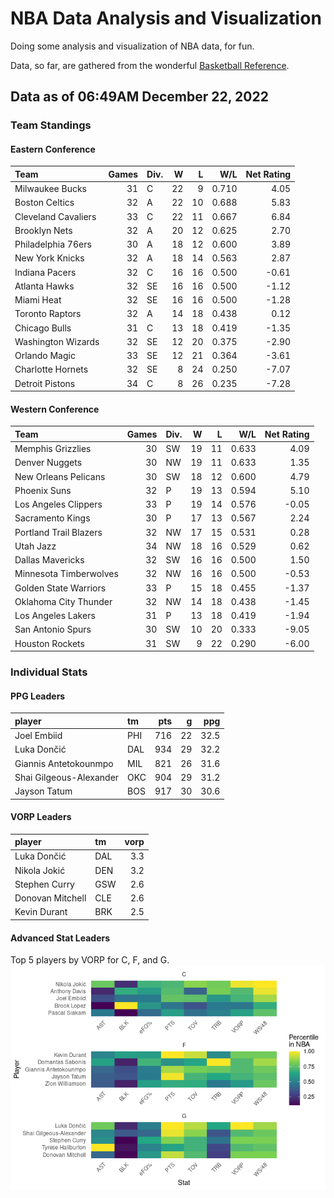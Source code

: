 # NBA Data Analysis and Visualization

Doing some analysis and visualization of NBA data, for fun.

Data, so far, are gathered from the wonderful [Basketball
Reference](https://www.basketball-reference.com/).

## Data as of 06:49AM December 22, 2022

### Team Standings

#### Eastern Conference

| Team                | Games | Div. |   W |   L |   W/L | Net Rating |
|:--------------------|------:|:-----|----:|----:|------:|-----------:|
| Milwaukee Bucks     |    31 | C    |  22 |   9 | 0.710 |       4.05 |
| Boston Celtics      |    32 | A    |  22 |  10 | 0.688 |       5.83 |
| Cleveland Cavaliers |    33 | C    |  22 |  11 | 0.667 |       6.84 |
| Brooklyn Nets       |    32 | A    |  20 |  12 | 0.625 |       2.70 |
| Philadelphia 76ers  |    30 | A    |  18 |  12 | 0.600 |       3.89 |
| New York Knicks     |    32 | A    |  18 |  14 | 0.563 |       2.87 |
| Indiana Pacers      |    32 | C    |  16 |  16 | 0.500 |      -0.61 |
| Atlanta Hawks       |    32 | SE   |  16 |  16 | 0.500 |      -1.12 |
| Miami Heat          |    32 | SE   |  16 |  16 | 0.500 |      -1.28 |
| Toronto Raptors     |    32 | A    |  14 |  18 | 0.438 |       0.12 |
| Chicago Bulls       |    31 | C    |  13 |  18 | 0.419 |      -1.35 |
| Washington Wizards  |    32 | SE   |  12 |  20 | 0.375 |      -2.90 |
| Orlando Magic       |    33 | SE   |  12 |  21 | 0.364 |      -3.61 |
| Charlotte Hornets   |    32 | SE   |   8 |  24 | 0.250 |      -7.07 |
| Detroit Pistons     |    34 | C    |   8 |  26 | 0.235 |      -7.28 |

#### Western Conference

| Team                   | Games | Div. |   W |   L |   W/L | Net Rating |
|:-----------------------|------:|:-----|----:|----:|------:|-----------:|
| Memphis Grizzlies      |    30 | SW   |  19 |  11 | 0.633 |       4.09 |
| Denver Nuggets         |    30 | NW   |  19 |  11 | 0.633 |       1.35 |
| New Orleans Pelicans   |    30 | SW   |  18 |  12 | 0.600 |       4.79 |
| Phoenix Suns           |    32 | P    |  19 |  13 | 0.594 |       5.10 |
| Los Angeles Clippers   |    33 | P    |  19 |  14 | 0.576 |      -0.05 |
| Sacramento Kings       |    30 | P    |  17 |  13 | 0.567 |       2.24 |
| Portland Trail Blazers |    32 | NW   |  17 |  15 | 0.531 |       0.28 |
| Utah Jazz              |    34 | NW   |  18 |  16 | 0.529 |       0.62 |
| Dallas Mavericks       |    32 | SW   |  16 |  16 | 0.500 |       1.50 |
| Minnesota Timberwolves |    32 | NW   |  16 |  16 | 0.500 |      -0.53 |
| Golden State Warriors  |    33 | P    |  15 |  18 | 0.455 |      -1.37 |
| Oklahoma City Thunder  |    32 | NW   |  14 |  18 | 0.438 |      -1.45 |
| Los Angeles Lakers     |    31 | P    |  13 |  18 | 0.419 |      -1.94 |
| San Antonio Spurs      |    30 | SW   |  10 |  20 | 0.333 |      -9.05 |
| Houston Rockets        |    31 | SW   |   9 |  22 | 0.290 |      -6.00 |

### Individual Stats

#### PPG Leaders

| player                  | tm  | pts |   g |  ppg |
|:------------------------|:----|----:|----:|-----:|
| Joel Embiid             | PHI | 716 |  22 | 32.5 |
| Luka Dončić             | DAL | 934 |  29 | 32.2 |
| Giannis Antetokounmpo   | MIL | 821 |  26 | 31.6 |
| Shai Gilgeous-Alexander | OKC | 904 |  29 | 31.2 |
| Jayson Tatum            | BOS | 917 |  30 | 30.6 |

#### VORP Leaders

| player           | tm  | vorp |
|:-----------------|:----|-----:|
| Luka Dončić      | DAL |  3.3 |
| Nikola Jokić     | DEN |  3.2 |
| Stephen Curry    | GSW |  2.6 |
| Donovan Mitchell | CLE |  2.6 |
| Kevin Durant     | BRK |  2.5 |

#### Advanced Stat Leaders

Top 5 players by VORP for C, F, and G.
![](README_files/figure-gfm/README-unnamed-chunk-7-1.png)<!-- -->
